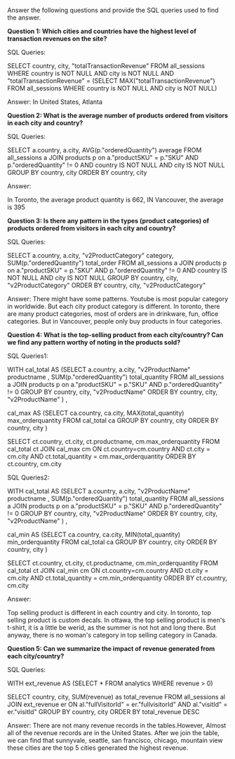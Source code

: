 Answer the following questions and provide the SQL queries used to find the answer.

    
**Question 1: Which cities and countries have the highest level of transaction revenues on the site?**


SQL Queries:

SELECT country, city, "totalTransactionRevenue"
FROM all_sessions
WHERE country is NOT NULL AND city is NOT NULL
	  AND "totalTransactionRevenue" = 
	  (SELECT MAX("totalTransactionRevenue") 
	   FROM all_sessions 
	   WHERE country is NOT NULL AND city is NOT NULL)

Answer:
In United States, Atlanta



**Question 2: What is the average number of products ordered from visitors in each city and country?**


SQL Queries:

SELECT a.country, a.city, AVG(p."orderedQuantity")  average
FROM all_sessions a 
JOIN products p on a."productSKU" = p."SKU" AND p."orderedQuantity" != 0
	AND country IS NOT NULL AND city IS NOT NULL 
GROUP BY country, city
ORDER BY country, city



Answer:

In Toronto, the average product quantity is 662,
IN Vancouver, the average is 395



**Question 3: Is there any pattern in the types (product categories) of products ordered from visitors in each city and country?**


SQL Queries:


SELECT a.country, a.city, "v2ProductCategory" category, SUM(p."orderedQuantity")  total_order
FROM all_sessions a 
JOIN products p on a."productSKU" = p."SKU" AND p."orderedQuantity" != 0
	AND country IS NOT NULL AND city IS NOT NULL
GROUP BY country, city, "v2ProductCategory"
ORDER BY country, city, "v2ProductCategory"


Answer:
There might have some patterns. Youtube is most popular category in worldwide.
But each city product category is different. In toronto, there are many product categories, 
most of orders are in drinkware, fun, office categories. But in Vancouver,
people  only buy products in four categories.





**Question 4: What is the top-selling product from each city/country? Can we find any pattern worthy of noting in the products sold?**


SQL Queries1:

WITH cal_total AS
 (SELECT a.country, a.city, "v2ProductName" productname , 
 SUM(p."orderedQuantity") total_quantity
 FROM all_sessions a 
 JOIN products p on a."productSKU" = p."SKU" AND p."orderedQuantity" != 0
 GROUP BY country, city, "v2ProductName"
 ORDER BY country, city, "v2ProductName"
) ,

cal_max AS
 (SELECT ca.country, ca.city, MAX(total_quantity) max_orderquantity 
 FROM cal_total ca 
 GROUP BY country, city
 ORDER BY country, city
)


SELECT ct.country, ct.city, ct.productname, cm.max_orderquantity
FROM cal_total ct
JOIN cal_max cm ON ct.country=cm.country 
	AND ct.city = cm.city
	AND ct.total_quantity = cm.max_orderquantity
ORDER BY ct.country, cm.city


SQL Queries2:


WITH cal_total AS
 (SELECT a.country, a.city, "v2ProductName" productname , 
 SUM(p."orderedQuantity") total_quantity
 FROM all_sessions a 
 JOIN products p on a."productSKU" = p."SKU" AND p."orderedQuantity" != 0
 GROUP BY country, city, "v2ProductName"
 ORDER BY country, city, "v2ProductName"
) ,

cal_min AS
 (SELECT ca.country, ca.city, MIN(total_quantity) min_orderquantity 
 FROM cal_total ca 
 GROUP BY country, city
 ORDER BY country, city
)


SELECT ct.country, ct.city, ct.productname, cm.min_orderquantity
FROM cal_total ct
JOIN cal_min cm ON ct.country=cm.country 
	AND ct.city = cm.city
	AND ct.total_quantity = cm.min_orderquantity
ORDER BY ct.country, cm.city


Answer:

Top selling product is different in each country and city. In toronto, top selling product 
is custom decals. In ottawa, the top selling product
is men's t-shirt, it is a little be werid, as the summer is not
hot and long there. But anyway, there is no woman's category in top selling 
category in Canada.



**Question 5: Can we summarize the impact of revenue generated from each city/country?**

SQL Queries:

WITH ext_revenue AS
	(SELECT *
	 FROM analytics
	 WHERE revenue > 0)
	 
SELECT country, city, SUM(revenue) as total_revenue
FROM all_sessions al
JOIN ext_revenue er ON al."fullVisitorId" = er."fullvisitorId"
		AND al."visitId" = er."visitId"
GROUP BY country, city
ORDER BY total_revenue DESC

Answer:
There are not many revenue records in the tables.However, Almost all of the revenue
records are in the United States. After we join the table, we can find that 
sunnyvale, seattle, san francisco, chicago, mountain view these cities are the 
top 5 cities generated the highest revenue.







